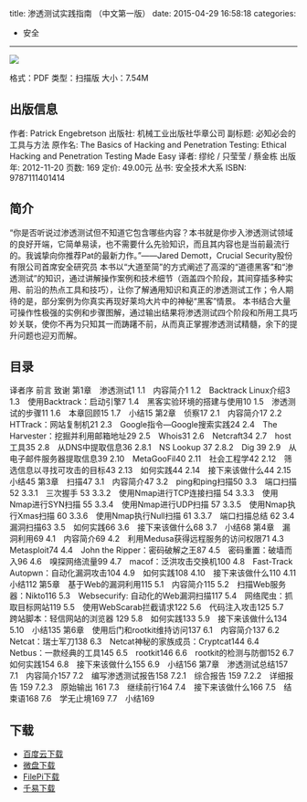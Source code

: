 title: 渗透测试实践指南 （中文第一版）
date: 2015-04-29 16:58:18
categories:
  - 安全
---

![](http://img3.douban.com/lpic/s24486155.jpg)

格式：PDF
类型：扫描版
大小：7.54M

<!--more-->

## 出版信息 ##

作者: Patrick Engebretson 
出版社: 机械工业出版社华章公司
副标题: 必知必会的工具与方法
原作名: The Basics of Hacking and Penetration Testing: Ethical Hacking and Penetration Testing Made Easy
译者: 缪纶 / 只莹莹 / 蔡金栋 
出版年: 2012-11-20
页数: 169
定价: 49.00元
丛书: 安全技术大系
ISBN: 9787111401414

## 简介 ##

“你是否听说过渗透测试但不知道它包含哪些内容？本书就是你步入渗透测试领域的良好开端，它简单易读，也不需要什么先验知识，而且其内容也是当前最流行的。我诚挚向你推荐Pat的最新力作。”——Jared Demott，Crucial Security股份有限公司首席安全研究员
本书以“大道至简”的方式阐述了高深的“道德黑客”和“渗透测试”的知识，通过讲解操作案例和技术细节（涵盖四个阶段，其间穿插多种实用、前沿的热点工具和技巧），让你了解通用知识和真正的渗透测试工作；令人期待的是，部分案例为你真实再现好莱坞大片中的神秘“黑客”情景。
本书结合大量可操作性极强的实例和步骤图解，通过输出结果将渗透测试四个阶段和所用工具巧妙关联，使你不再为只知其一而踌躇不前，从而真正掌握渗透测试精髓，余下的提升问题也迎刃而解。

## 目录 ##

译者序
前言
致谢
第1章　渗透测试1
1.1　内容简介1
1.2　Backtrack Linux介绍3
1.3　使用Backtrack：启动引擎7
1.4　黑客实验环境的搭建与使用10
1.5　渗透测试的步骤11
1.6　本章回顾15
1.7　小结15
第2章　侦察17
2.1　内容简介17
2.2　HTTrack：网站复制机21
2.3　Google指令—Google搜索实践24
2.4　The Harvester：挖掘并利用邮箱地址29
2.5　Whois31
2.6　Netcraft34
2.7　host工具35
2.8　从DNS中提取信息36
2.8.1　NS Lookup	37
2.8.2　Dig	39
2.9　从电子邮件服务器提取信息39
2.10　MetaGooFil40
2.11　社会工程学42
2.12　筛选信息以寻找可攻击的目标43
2.13　如何实践44
2.14　接下来该做什么44
2.15　小结45
第3章　扫描47
3.1　内容简介47
3.2　ping和ping扫描50
3.3　端口扫描52
3.3.1　三次握手	53
3.3.2　使用Nmap进行TCP连接扫描	54
3.3.3　使用Nmap进行SYN扫描	55
3.3.4　使用Nmap进行UDP扫描	57
3.3.5　使用Nmap执行Xmas扫描	60
3.3.6　使用Nmap执行Null扫描	61
3.3.7　端口扫描总结	62
3.4　漏洞扫描63
3.5　如何实践66
3.6　接下来该做什么68
3.7　小结68
第4章　漏洞利用69
4.1　内容简介69
4.2　利用Medusa获得远程服务的访问权限71
4.3　Metasploit74
4.4　John the Ripper：密码破解之王87
4.5　密码重置：破墙而入96
4.6　嗅探网络流量99
4.7　macof：泛洪攻击交换机100
4.8　Fast-Track Autopwn：自动化漏洞攻击104
4.9　如何实践108
4.10　接下来该做什么110
4.11　小结112
第5章　基于Web的漏洞利用115
5.1　内容简介115
5.2　扫描Web服务器：Nikto116
5.3　Websecurify: 自动化的Web漏洞扫描117
5.4　网络爬虫：抓取目标网站119
5.5　使用WebScarab拦截请求122
5.6　代码注入攻击125
5.7　跨站脚本：轻信网站的浏览器 129
5.8　如何实践133
5.9　接下来该做什么134
5.10　小结135
第6章　使用后门和rootkit维持访问137
6.1　内容简介137
6.2　Netcat：瑞士军刀138
6.3　Netcat神秘的家族成员：Cryptcat144
6.4　Netbus：一款经典的工具145
6.5　rootkit146
6.6　rootkit的检测与防御152
6.7　如何实践154
6.8　接下来该做什么155
6.9　小结156
第7章　渗透测试总结157
7.1　内容简介157
7.2　编写渗透测试报告158
7.2.1　综合报告	159
7.2.2　详细报告	159
7.2.3　原始输出	161
7.3　继续前行164
7.4　接下来该做什么166
7.5　结束语168
7.6　学无止境169
7.7　小结169

## 下载 ##

* [百度云下载](http://pan.baidu.com/s/1gdISme3)
* [微盘下载](http://vdisk.weibo.com/s/aADaW4YROLzkG)
* [FilePi下载](http://filepi.com/i/cUMzB4j)
* [千易下载](http://1000eb.com/1gghp)
